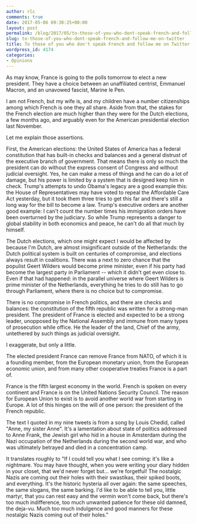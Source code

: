 ```yaml
---
author: rlc
comments: true
date: 2017-05-06 09:30:25+00:00
layout: post
permalink: /blog/2017/05/to-those-of-you-who-dont-speak-french-and-follow-me-on-twitter/
slug: to-those-of-you-who-dont-speak-french-and-follow-me-on-twitter
title: To those of you who don't speak French and follow me on Twitter
wordpress_id: 4174
categories:
- Opinions
---
```


As may know, France is going to the polls tomorrow to elect a new president. They have a choice between an unaffiliated centrist, Emmanuel Macron, and an unavowed fascist, Marine le Pen.

I am not French, but my wife is, and my children have a number citizenships among which French is one they all share. Aside from that, the stakes for the French election are much higher than they were for the Dutch elections, a few months ago, and arguably even for the American presidential election last November. 

Let me explain those assertions.
<!--more-->
First, the American elections: the United States of America has a federal constitution that has built-in checks and balances and a general distrust of the executive branch of government. That means there is only so much the president can do without the express consent of Congress and without judicial oversight. Yes, he can make a mess of things and he can do a lot of damage, but his power is limited by a system that is designed keep him in check. Trump's attempts to undo Obama's legacy are a good example this: the House of Representatives may have voted to repeal the Affordable Care Act yesterday, but it took them three tries to get this far and there's still a long way for the bill to become a law. Trump's executive orders are another good example: I can't count the number times his immigration orders have been overturned by the judiciary. So while Trump represents a danger to global stability in both economics and peace, he can't do all that much by himself. 

The Dutch elections, which one might expect I would be affected by because I'm Dutch, are almost insignificant outside of the Netherlands: the Dutch political system is built on centuries of compromise, and elections always result in coalitions. There was a next to zero chance that the populist Geert Wilders would become prime minister, even if his party had become the largest party in Parliament -- which it didn't get even close to. Even if that had happened: in the parallel universe where Geert Wilders is prime minister of the Netherlands, everything he tries to do still has to go through Parliament, where there is no choice but to compromise. 

There is no compromise in French politics, and there are checks and balances: the constitution of the fifth republic was written for a strong-man president. The president of France is elected and expected to be a strong leader, unopposed by the National Assembly and immune from many types of prosecution while office. He the leader of the land, Chief of the army, untethered by such things as judicial oversight.

I exaggerate, but only a little.

The elected president France can remove France from NATO, of which it is a founding member, from the European monetary union, from the European economic union, and from many other cooperative treaties France is a part of.

France is the fifth largest economy in the world. French is spoken on every continent and France is on the United Nations Security Council. The reason for European Union to exist is to avoid another world war from starting in Europe. A lot of this hinges on the will of one person: the president of the French republic. 

The text I quoted in my nine tweets is from a song by Louis Chedid, called "Anne, my sister Anne". It's a lamentation about state of politics addressed to Anne Frank, the Jewish girl who hid in a house in Amsterdam during the Nazi occupation of the Netherlands during the second world war, and who was ultimately betrayed and died in a concentration camp.

It translates roughly to "If I could tell you what I see coming: it's like a nightmare.  You may have thought, when you were writing your diary hidden in your closet, that we'd never forget but... we're forgetful! The nostalgic Nazis are coming out their holes with their swastikas, their spiked boots, and everything. It's the historic hysteria all over again: the same speeches, the same slogans, the same barking. I'd like to be able to tell you, little martyr, that you can rest easy and the vermin won't come back, but there's too much indifference, too much unwanted patience for these old damned, the deja-vu. Much too much indulgence and good manners for these nostalgic Nazis coming out of their holes." 


